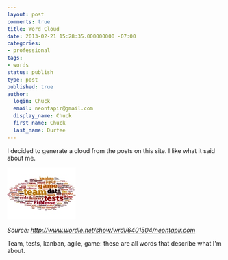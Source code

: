 ```yaml
---
layout: post
comments: true
title: Word Cloud
date: 2013-02-21 15:28:35.000000000 -07:00
categories:
- professional
tags:
- words
status: publish
type: post
published: true
author:
  login: Chuck
  email: neontapir@gmail.com
  display_name: Chuck
  first_name: Chuck
  last_name: Durfee
---
```

I decided to generate a cloud from the posts on this site. I like what it said about me.

![Wordle: neontapir.com](/assets/tag-cloud.jpg)  

_Source: http://www.wordle.net/show/wrdl/6401504/neontapir.com_

Team, tests, kanban, agile, game: these are all words that describe what I'm about.
